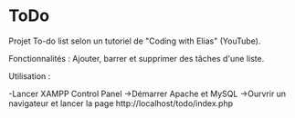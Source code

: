 # ToDo
Projet To-do list selon un tutoriel de "Coding with Elias" (YouTube).

Fonctionnalités : Ajouter, barrer et supprimer des tâches d'une liste.

Utilisation :

-Lancer XAMPP Control Panel
  ->Démarrer Apache et MySQL
  ->Ourvrir un navigateur et lancer la page  http://localhost/todo/index.php
